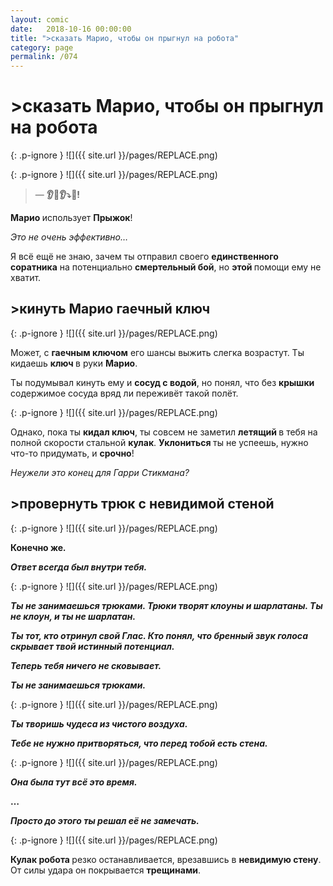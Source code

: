 ```yaml
---
layout: comic
date:   2018-10-16 00:00:00 
title: ">сказать Марио, чтобы он прыгнул на робота"
category: page
permalink: /074
---
```

# >сказать Марио, чтобы он прыгнул на робота

{: .p-ignore }
![]({{ site.url }}/pages/REPLACE.png)

{: .p-ignore }
![]({{ site.url }}/pages/REPLACE.png)

<blockquote>— <strong>👂😬👂⤵️🤖!</strong></blockquote>

<strong>Марио </strong>использует <strong>Прыжок</strong>!

<em>Это не очень эффективно…</em>

Я всё ещё не знаю, зачем ты отправил своего <strong>единственного соратника</strong> на потенциально <strong>смертельный бой</strong>, но <strong>этой </strong>помощи ему не хватит.

## >кинуть Марио гаечный ключ

{: .p-ignore }
![]({{ site.url }}/pages/REPLACE.png)

Может, с <strong>гаечным ключом</strong> его шансы выжить слегка возрастут. Ты кидаешь <strong>ключ </strong>в руки <strong>Марио</strong>.

Ты подумывал кинуть ему и <strong>сосуд с водой</strong>, но понял, что без <strong>крышки </strong>содержимое сосуда вряд ли переживёт такой полёт.

{: .p-ignore }
![]({{ site.url }}/pages/REPLACE.png)

Однако, пока ты <strong>кидал ключ</strong>, ты совсем не заметил <strong>летящий </strong>в тебя на полной скорости стальной <strong>кулак</strong>. <strong>Уклониться </strong>ты не успеешь, нужно что-то придумать, и <strong>срочно</strong>!

<em>Неужели это конец для Гарри Стикмана?</em>

## >провернуть трюк с невидимой стеной

{: .p-ignore }
![]({{ site.url }}/pages/REPLACE.png)

<strong>Конечно же<em>. </em></strong>

<strong><em>Ответ всегда был внутри тебя.</em></strong>

{: .p-ignore }
![]({{ site.url }}/pages/REPLACE.png)

<strong><em>Ты не занимаешься трюками. Трюки творят клоуны и шарлатаны. Ты не клоун, и ты не шарлатан.</em></strong>

<strong><em>Ты тот, кто отринул свой Глас. Кто понял, что бренный звук голоса скрывает твой истинный потенциал.</em></strong>

<strong><em>Теперь тебя ничего не сковывает.</em></strong>

<strong><em>Ты не занимаешься трюками.</em></strong>

{: .p-ignore }
![]({{ site.url }}/pages/REPLACE.png)

<strong><em>Ты творишь чудеса из чистого воздуха.</em></strong>

<strong><em>Тебе не нужно притворяться, что перед тобой есть стена.</em></strong>

{: .p-ignore }
![]({{ site.url }}/pages/REPLACE.png)

<strong><em>Она была тут всё это время.</em></strong>

<strong>…</strong>

<strong><em>Просто до этого ты решал её не замечать.</em></strong>

{: .p-ignore }
![]({{ site.url }}/pages/REPLACE.png)

<strong>Кулак робота </strong>резко останавливается, врезавшись в <strong>невидимую стену</strong>. От силы удара он покрывается <strong>трещинами</strong>.
